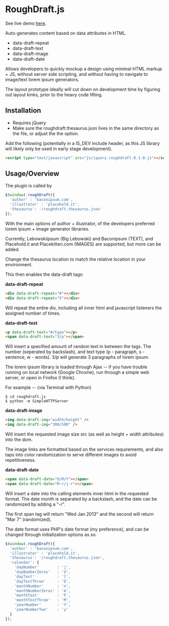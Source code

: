 RoughDraft.js
=============

See live demo [here](http://ndreckshage.github.com/roughdraft.js/).

Auto-generates content based on data attributes in HTML.

+ data-draft-repeat
+ data-draft-text
+ data-draft-image
+ data-draft-date

Allows developers to quickly mockup a design using minimal HTML markup + JS, without server side scripting, and without having to navigate to image/text lorem ipsum generators.

The layout prototype ideally will cut down on development time by figuring out layout kinks, prior to the heavy code lifting.

Installation 
-----------

+ Requires jQuery
+ Make sure the roughdraft.thesaurus.json lives in the same directory as the file, or adjust the the option.

Add the following (potentially in a IS_DEV include header, as this JS library will likely only be used in early stage development).

```html
<script type="text/javascript" src="js/jquery.roughdraft.0.1.0.js"></script>
```

Usage/Overview
-----------

The plugin is called by

```javascript
$(window).roughDraft({
  'author' : 'baconipsum.com',
  'illustrator' : 'placehold.it',
  'thesaurus': '/roughdraft.thesaurus.json'
});
```

With the main options of author + illustrator, of the developers preferred lorem ipsum + image generator libraries.

Currently, Lebowskiipsum (Big Lebowski) and Baconipsum (TEXT), and Placehold.it and Placekitten.com (IMAGES) are supported, but more can be added.

Change the thesaurus location to match the relative location in your environment.

This then enables the data-draft tags:

**data-draft-repeat**

```html
<div data-draft-repeat="#"></div>
<div data-draft-repeat="5"></div>
```

Will repeat the entire div, including all inner html and javascript listeners the assigned number of times.

**data-draft-text**

```html
<p data-draft-text="#/type"></p>
<span data-draft-text="3/p"></span>
```

Will insert a specified amount of random text in between the tags. The number (seperated by backslash), and text type (p - paragraph, s - sentence, w - words). 3/p will generate 3 paragraphs of lorem ipsum.

The lorem ipsum library is loaded through Ajax -- if you have trouble running on local network (Google Chrome), run through a simple web server, or open in Firefox (I think).

For example -- (via Terminal with Python)

```
$ cd roughdraft.js
$ python -m SimpleHTTPServer
```

**data-draft-image**

```html
<img data-draft-img="width/height" />
<img data-draft-img="300/500" />
```

Will insert the requested image size src (as well as height + width attributes) into the dom.

The image links are formatted based on the services requirements, and also taps into color randomization to serve different images to avoid repetitiveness.

**data-draft-date**

```html
<span data-draft-date="D/M/Y"></span>
<span data-draft-date="M-r/j-r"></span>
```

Will insert a date into the calling elements inner html in the requested format. The date month is separated by a backslash, and the date can be randomized by adding a "-r".

The first span tag will return "Wed Jan 2013" and the second will return "Mar 7" (randomized).

The date format uses PHP's date format (my preference), and can be changed through initialization options as so.

```javascript
$(window).roughDraft({
  'author' : 'baconipsum.com',
  'illustrator' : 'placehold.it',
  'thesaurus': '/roughdraft.thesaurus.json',
  'calendar': {
    'dayNumber'        : 'j',
    'dayNumberZeros'   : 'd',
    'dayText'          : 'l',
    'dayTextThree'     : 'D',
    'monthNumber'      : 'n',
    'monthNumberZeros' : 'm',
    'monthText'        : 'F',
    'monthTextThree'   : 'M',
    'yearNumber'       : 'Y',
    'yearNumberTwo'    : 'y'
  }
});
```
